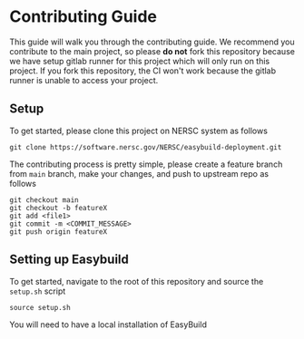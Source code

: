 # Contributing Guide

This guide will walk you through the contributing guide. We recommend you contribute to the main project, so please **do not** fork this repository because we have setup
gitlab runner for this project which will only run on this project. If you fork this repository, the CI won't work because the gitlab runner is unable to access your project.

## Setup

To get started, please clone this project on NERSC system as follows

```
git clone https://software.nersc.gov/NERSC/easybuild-deployment.git
```

The contributing process is pretty simple, please create a feature branch from `main` branch, make your changes, and push to upstream repo as follows

```
git checkout main
git checkout -b featureX
git add <file1>
git commit -m <COMMIT_MESSAGE>
git push origin featureX
```

## Setting up Easybuild

To get started, navigate to the root of this repository and source the `setup.sh` script

```
source setup.sh
```

You will need to have a local installation of EasyBuild

